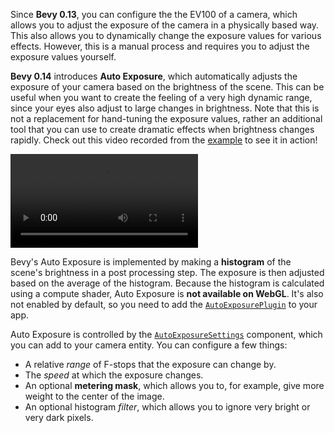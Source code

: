 Since **Bevy 0.13**, you can configure the the EV100 of a camera, which allows you to adjust the exposure of the camera in a physically based way. This also allows you to dynamically change the exposure values for various effects. However, this is a manual process and requires you to adjust the exposure values yourself.

**Bevy 0.14** introduces **Auto Exposure**, which automatically adjusts the exposure of your camera based on the brightness of the scene. This can be useful when you want to create the feeling of a very high dynamic range, since your eyes also adjust to large changes in brightness. Note that this is not a replacement for hand-tuning the exposure values, rather an additional tool that you can use to create dramatic effects when brightness changes rapidly. Check out this video recorded from the [example](https://github.com/bevyengine/bevy/tree/v0.14.0/examples/3d/auto_exposure.rs) to see it in action!

<video controls><source src="auto_exposure.mp4" type="video/mp4"/></video>

Bevy's Auto Exposure is implemented by making a **histogram** of the scene's brightness in a post processing step. The exposure is then adjusted based on the average of the histogram. Because the histogram is calculated using a compute shader, Auto Exposure is **not available on WebGL**. It's also not enabled by default, so you need to add the [`AutoExposurePlugin`](https://docs.rs/bevy/0.14/bevy/core_pipeline/auto_exposure/struct.AutoExposurePlugin.html) to your app.

Auto Exposure is controlled by the [`AutoExposureSettings`](https://docs.rs/bevy/0.14/bevy/core_pipeline/auto_exposure/struct.AutoExposureSettings.html) component, which you can add to your camera entity. You can configure a few things:
* A relative *range* of F-stops that the exposure can change by.
* The *speed* at which the exposure changes.
* An optional **metering mask**, which allows you to, for example, give more weight to the center of the image.
* An optional histogram *filter*, which allows you to ignore very bright or very dark pixels.
